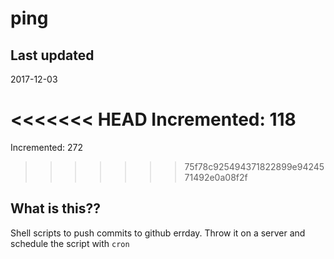 # ping

## Last updated
2017-12-03

<<<<<<< HEAD
Incremented: 118
=======
Incremented: 272
>>>>>>> 75f78c925494371822899e9424571492e0a08f2f

## What is this?? 
Shell scripts to push commits to github errday. Throw it on a server and schedule the script with `cron`
